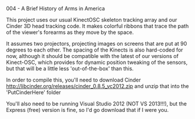 004 - A Brief History of Arms in America

This project uses our usual KinectOSC skeleton tracking array 
and our Cinder 3D head tracking code. It makes colorful ribbons
that trace the path of the viewer's forearms as they move by the space.

It assumes two projectors, projecting images on screens that are
put at 90 degrees to each other. The spacing of the Kinects is 
also hard-coded for now, although it should be compatible with 
the latest of our versions of Kinect-OSC, which provides for 
dynamic position tweaking of the sensors, but that will be 
a little less 'out-of-the-box' than this.

In order to compile this, you'll need to download Cinder
http://libcinder.org/releases/cinder_0.8.5_vc2012.zip
and unzip that into the 'PutCinderHere' folder

You'll also need to be running Visual Studio 2012
(NOT VS 2013!!!), but the Express (free) version is fine,
so I'd go download that if I were you.